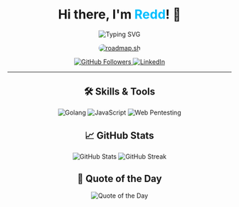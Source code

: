 <h1 align="center">
  Hi there, I'm <span style="color: #00BFFF;">Redd</span>! 👋
</h1>

<p align="center">
  <img src="https://readme-typing-svg.demolab.com?font=Fira+Code&size=22&pause=1000&color=00F7F7&width=435&lines=Penetration+Tester+%7C+Web+Developer;Always+Learning+and+Building;Exploring+Tech+with+Passion" alt="Typing SVG" />
</p>

<p align="center">
  <a href="https://roadmap.sh">
    <img src="https://roadmap.sh/card/wide/6764c22e8fe51199da49768c?variant=dark" alt="roadmap.sh" style="border-radius:10px;"/>
  </a>
</p>

<p align="center">
  <a href="https://github.com/redd255">
    <img src="https://img.shields.io/github/followers/yourusername?label=Followers&style=social" alt="GitHub Followers">
  </a>
  <a href="https://www.linkedin.com/in/youssef-hayyani-a54351275/">
    <img src="https://img.shields.io/badge/LinkedIn-Connect-blue?style=flat&logo=linkedin" alt="LinkedIn">
  </a>
</p>

---

<h2 align="center">🛠️ Skills & Tools</h2>

<p align="center">
  <img src="https://img.shields.io/badge/Language-Golang-blue?style=flat&logo=go" alt="Golang">
  <img src="https://img.shields.io/badge/Language-JavaScript-yellow?style=flat&logo=javascript" alt="JavaScript">
  <img src="https://img.shields.io/badge/Skill-Web%20Pentesting-green?style=flat&logo=webmoney" alt="Web Pentesting">
</p>

<h2 align="center">📈 GitHub Stats</h2>

<p align="center">
  <img src="https://github-readme-stats.vercel.app/api?username=redd255&show_icons=true&theme=dark" alt="GitHub Stats">
  <img src="https://github-readme-streak-stats.herokuapp.com/?user=redd255&theme=dark" alt="GitHub Streak">
</p>

<h2 align="center">🌟 Quote of the Day</h2>

<p align="center">
  <img src="https://quotes-github-readme.vercel.app/api?type=horizontal&theme=dark" alt="Quote of the Day">
</p>
